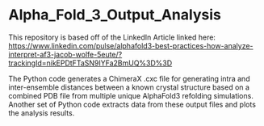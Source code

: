# Alpha_Fold_3_Output_Analysis

This repository is based off of the LinkedIn Article linked here:
https://www.linkedin.com/pulse/alphafold3-best-practices-how-analyze-interpret-af3-jacob-wolfe-5eute/?trackingId=nikEPDtFTaSN9IYFa2BmUQ%3D%3D

The Python code generates a ChimeraX .cxc file for generating intra and inter-ensemble distances between a known crystal structure based on a combined PDB file from multiple unique AlphaFold3 refolding simulations. Another set of Python code extracts data from these output files and plots the analysis results.
